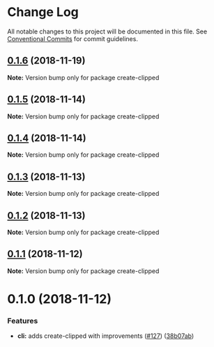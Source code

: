 # Change Log

All notable changes to this project will be documented in this file.
See [Conventional Commits](https://conventionalcommits.org) for commit guidelines.

## [0.1.6](https://github.com/clippedjs/clipped/compare/create-clipped@0.1.5...create-clipped@0.1.6) (2018-11-19)

**Note:** Version bump only for package create-clipped





## [0.1.5](https://github.com/clippedjs/clipped/compare/create-clipped@0.1.4...create-clipped@0.1.5) (2018-11-14)

**Note:** Version bump only for package create-clipped





<a name="0.1.4"></a>
## [0.1.4](https://github.com/clippedjs/clipped/compare/create-clipped@0.1.3...create-clipped@0.1.4) (2018-11-14)

**Note:** Version bump only for package create-clipped





<a name="0.1.3"></a>
## [0.1.3](https://github.com/clippedjs/clipped/compare/create-clipped@0.1.2...create-clipped@0.1.3) (2018-11-13)

**Note:** Version bump only for package create-clipped





<a name="0.1.2"></a>
## [0.1.2](https://github.com/clippedjs/clipped/compare/create-clipped@0.1.1...create-clipped@0.1.2) (2018-11-13)

**Note:** Version bump only for package create-clipped





<a name="0.1.1"></a>
## [0.1.1](https://github.com/clippedjs/clipped/compare/create-clipped@0.1.0...create-clipped@0.1.1) (2018-11-12)

**Note:** Version bump only for package create-clipped





<a name="0.1.0"></a>
# 0.1.0 (2018-11-12)


### Features

* **cli:** adds create-clipped with improvements ([#127](https://github.com/clippedjs/clipped/issues/127)) ([38b07ab](https://github.com/clippedjs/clipped/commit/38b07ab))
